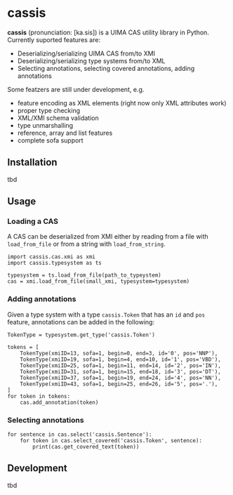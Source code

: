# cassis

**cassis** (pronunciation: [ka.sis]) is a UIMA CAS utility library in Python. Currently suported features are:

- Deserializing/serializing UIMA CAS from/to XMI
- Deserializing/serializing type systems from/to XML
- Selecting annotations, selecting covered annotations, adding annotations

Some featzers are still under development, e.g.

- feature encoding as XML elements (right now only XML attributes work)
- proper type checking
- XML/XMI schema validation
- type unmarshalling
- reference, array and list features
- complete sofa support

## Installation

tbd

## Usage

### Loading a CAS

A CAS can be deserialized from XMI either by reading from a file with `load_from_file` or from a string with `load_from_string`.

    import cassis.cas.xmi as xmi
    import cassis.typesystem as ts

    typesystem = ts.load_from_file(path_to_typeystem)
    cas = xmi.load_from_file(small_xmi, typesystem=typesystem)
    
### Adding annotations

Given a type system with a type `cassis.Token` that has an `id` and `pos` feature, annotations can be added in the following:
    
    TokenType = typesystem.get_type('cassis.Token')

    tokens = [
        TokenType(xmiID=13, sofa=1, begin=0, end=3, id='0', pos='NNP'),
        TokenType(xmiID=19, sofa=1, begin=4, end=10, id='1', pos='VBD'),
        TokenType(xmiID=25, sofa=1, begin=11, end=14, id='2', pos='IN'),
        TokenType(xmiID=31, sofa=1, begin=15, end=18, id='3', pos='DT'),
        TokenType(xmiID=37, sofa=1, begin=19, end=24, id='4', pos='NN'),
        TokenType(xmiID=43, sofa=1, begin=25, end=26, id='5', pos='.'),
    ]
    for token in tokens:
        cas.add_annotation(token)
        
### Selecting annotations

    for sentence in cas.select('cassis.Sentence'):
        for token in cas.select_covered('cassis.Token', sentence):
            print(cas.get_covered_text(token))
        
## Development

tbd
